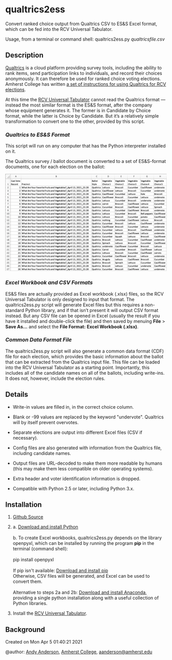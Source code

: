 # qualtrics2ess

Convert ranked choice output from Qualtrics CSV to ES&S Excel format, 
which can be fed into the RCV Universal Tabulator.

Usage, from a terminal or command shell: qualtrics2ess.py *qualtricsfile.csv*

## Description

[Qualtrics](https://www.qualtrics.com/core-xm/survey-software/) is a cloud platform providing survey tools, including the ability to rank items, send participation links to individuals, and record their choices anonymously. It can therefore be used for ranked choice voting elections. Amherst College has written [a set of instructions for using Qualtrics for RCV elections](https://docs.google.com/document/d/1MT7JORmGbe4ALw4sfMT8w2_Wgs_8MJcbUVcXUcMc5BA/edit?usp=sharing).

At this time the [RCV Universal Tabulator](https://www.rcvresources.org/rcv-universal-tabulator) cannot read the Qualtrics format — instead the most similar format is the ES&S format, after the company whose equipment generates it. The former is in Candidate by Choice format, while the latter is Choice by Candidate. But it’s a relatively simple transformation to convert one to the other, provided by this script.

### *Qualtrics to ES&S Format* ###

This script will run on any computer that has the Python interpreter installed on it.

The Qualtrics survey / ballot document is converted to a set of ES&S-format documents, one for each election on the ballot:

![Cast Vote Record table in Choice by Candidate format](https://raw.githubusercontent.com/AmherstCollege/qualtrics2ess/main/CVR%20Vegetable%20RCV.png)

### *Excel Workbook and CSV Formats*

ES&S files are actually provided as Excel workbook (.xlsx) files, so the RCV Universal Tabulator is only designed to input that format. The qualtrics2ess.py script will generate Excel files but this requires a non-standard Python library, and if that isn’t present it will output CSV format instead. But any CSV file can be opened in Excel (usually the result if you have it installed and double-click the file) and then saved by menuing **File** > **Save As…** and select the **File Format:** **Excel Workbook (.xlsx)**.

### *Common Data Format File*

The qualtrics2ess.py script will also generate a common data format (CDF) file for each election, which provides the basic information about the ballot that can be extracted from the Qualtrics input file. This file can be loaded into the RCV Universal Tabulator as a starting point. Importantly, this includes all of the candidate names on all of the ballots, including write-ins. It does not, however, include the election rules.

## Details

* Write-in values are filled in, in the correct choice column.

* Blank or -99 values are replaced by the keyword "undervote". 
Qualtrics will by itself prevent overvotes.

* Separate elections are output into different Excel files (CSV if necessary).

* Config files are also generated with information from the Qualtrics file, including candidate names.

* Output files are URL-decoded to make them more readable by humans (this may make them less compatible on older operating systems).

* Extra header and voter identification information is dropped.

* Compatible with Python 2.5 or later, including Python 3.x.

## Installation

1. [Github Source](https://github.com/AmherstCollege/qualtrics2ess)

2. a. [Download and install Python](https://www.python.org/downloads/)<br><br>
b. To create Excel workbooks, qualtrics2ess.py depends on the library openpyxl, which can be installed by running the program **pip** in the terminal (command shell):<br><br>
pip install openpyxl<br><br>
If pip isn't available: [Download and install pip](https://pypi.org/project/pip/)<br>
Otherwise, CSV files will be generated, and Excel can be used to convert them.<br><br>
Alternative to steps 2a and 2b: [Download and install Anaconda](https://www.anaconda.com/products/individual), providing a single python installation along with a useful collection of Python libraries.

3. Install the [RCV Universal Tabulator](https://github.com/BrightSpots/rcv).

## Background

Created on Mon Apr  5 01:40:21 2021

@author: [Andy Anderson](https://www.amherst.edu/people/facstaff/aanderson), [Amherst College](https://www.amherst.edu), aanderson@amherst.edu
